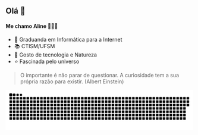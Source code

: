 ## Olá 👋
#### Me chamo **Aline** 👩🏻‍💻

- 🧠 Graduanda em Informática para a Internet 
- 📚 CTISM/UFSM 
- 🦋 Gosto de tecnologia e Natureza
- ⭐  Fascinada  pelo universo

> O importante é não parar de questionar. A curiosidade tem a sua própria razão para existir.
> (Albert Einstein)

![Snake animation](https://github.com/aline-yasmyn-comin/aline-yasmyn-comin/blob/output/github-contribution-grid-snake.svg)
